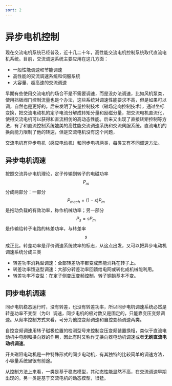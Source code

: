 ```yaml
---
sort: 2
---
```

# 异步电机控制

现在交流电机系统已经普及，近十几二十年，高性能交流电机控制系统取代直流电机系统。目前，交流调速系统主要应用在这几方面：
- 一般性能调速和节能调速
- 高性能的交流调速系统和伺服系统
- 大容量、超高速的交流调速

早期有些使用交流电机的场合不是不需要调速，而是没办法调速，比如风机泵类，使用挡板阀门控制流量也是个办法，这些系统对调速性能要求不高，但是如果可以调，自然也是更好的。后来发明了矢量控制技术（磁场定向控制技术），通过坐标变换，把交流电动机的定子电流分解成转矩分量和励磁分量，把交流电机直流化，使得交流电机可以获得和直流相仿的高动态性能。后来又出现了直接转矩控制等方法，有了和直流控制系统媲美的高性能交流调速系统和交流伺服系统。直流电机的换向能力限制了他的转速，但是交流电机没有这个问题，

交流电机有异步电机（感应电动机）和同步电机两类，每类又有不同调速方法。

## 异步电机调速

按照交流异步电机理论，定子传输到转子的电磁功率$$ P_m $$分成两部分：一部分$$ P_{mech} = (1-s)P_m $$是拖动负载的有效功率，称作机械功率；另一部分$$ P_s = sP_m $$是传输给转子电路的转差功率，与转差率$$s$$成正比。转差功率是评价调速系统效率的标志，从这点出发，又可以把异步电动机调速系统分成三类

- 转差功率消耗型调速：全部转差功率都变成热能消耗在转子上。
- 转差功率馈送型调速：大部分转差功率回馈给电网或转化成机械能利用。
- 转差功率不变型：在定子侧变压变频控制，转子铜损基本不变。

## 同步电机调速

同步电机稳态运行时，没有转差，也没有转差功率，所以同步电机调速系统必然是转差功率不变型（为0）调速，同步电机的极对数又是固定的，只能靠变压变频调速。从频率控制方式来看，可分为他控变频调速和自控变频调速两类。

自控变频调速用转子磁极位置的检测型号来控制变压变频装置换相，类似于直流电动机中电刷和换向器的作用，因此有时又称作无换向器电动机调速或者**无刷直流电动机调速**。

开关磁阻电动机是一种特殊形式的同步电动机，有其独特的比较简单的调速方法，小容量系统里很有前途。

从控制方法上来看，一类是基于稳态模型，其动态性能显然不高，在交流调速早期出现的。另一类是基于交流电机的动态模型，很猛。
  


